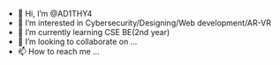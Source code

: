 - 👋 Hi, I’m @AD1THY4
- 👀 I’m interested in Cybersecurity/Designing/Web development/AR-VR
- 🌱 I’m currently learning CSE BE(2nd year)
- 💞️ I’m looking to collaborate on ...
- 📫 How to reach me ...

<!---
AD1THY4/AD1THY4 is a ✨ special ✨ repository because its `README.md` (this file) appears on your GitHub profile.
You can click the Preview link to take a look at your changes.
--->
